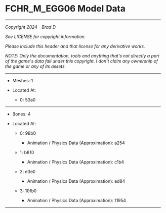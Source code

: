 # FCHR_M_EGG06 Model Data

---

*Copyright 2024 - Brad D*

*See LICENSE for copyright information.*

*Please include this header and that license for any derivative works.*

*NOTE: Only the documentation, tools and anything that's not directly a part of the game's data fall under this copyright. I don't claim any ownership of the game or any of its assets*

---

* Meshes: 1

* Located At:

  * 0: 53a0

---

* Bones: 4

* Located At:

  * 0: 98b0

    * Animation / Physics Data (Approximation): a254

  * 1: b810

    * Animation / Physics Data (Approximation): c1b4

  * 2: e3e0

    * Animation / Physics Data (Approximation): ed84

  * 3: 10fb0

    * Animation / Physics Data (Approximation): 11954

---

